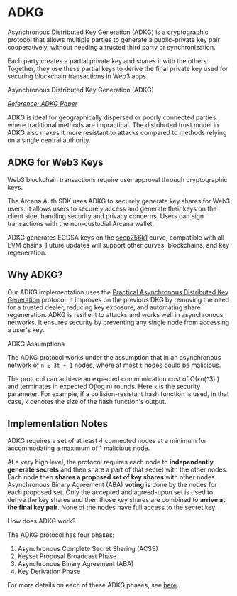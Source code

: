 # ADKG

Asynchronous Distributed Key Generation (ADKG) is a cryptographic protocol that allows multiple parties to generate a public-private key pair cooperatively, without needing a trusted third party or synchronization.

Each party creates a partial private key and shares it with the others. Together, they use these partial keys to derive the final private key used for securing blockchain transactions in Web3 apps.

Asynchronous Distributed Key Generation (ADKG)

*[Reference: ADKG Paper](https://eprint.iacr.org/2022/1389.pdf)*

ADKG is ideal for geographically dispersed or poorly connected parties where traditional methods are impractical. The distributed trust model in ADKG also makes it more resistant to attacks compared to methods relying on a single central authority.

## ADKG for Web3 Keys

Web3 blockchain transactions require user approval through cryptographic keys.

The Arcana Auth SDK uses ADKG to securely generate key shares for Web3 users. It allows users to securely access and generate their keys on the client side, handling security and privacy concerns. Users can sign transactions with the non-custodial Arcana wallet.

ADKG generates ECDSA keys on the [secp256k1](https://www.secg.org/sec2-v2.pdf) curve, compatible with all EVM chains. Future updates will support other curves, blockchains, and key regeneration.

## Why ADKG?

Our ADKG implementation uses the [Practical Asynchronous Distributed Key Generation](https://eprint.iacr.org/2021/1591.pdf) protocol. It improves on the previous DKG by removing the need for a trusted dealer, reducing key exposure, and automating share regeneration. ADKG is resilient to attacks and works well in asynchronous networks. It ensures security by preventing any single node from accessing a user's key.

ADKG Assumptions

The ADKG protocol works under the assumption that in an asynchronous network of `n ≥ 3t + 1` nodes, where at most `t` nodes could be malicious.

The protocol can achieve an expected communication cost of O(`κ`n(^3) ) and terminates in expected O(log n) rounds. Here `κ` is the security parameter. For example, if a collision-resistant hash function is used, in that case, `κ` denotes the size of the hash function's output.

## Implementation Notes

ADKG requires a set of at least 4 connected nodes at a minimum for accommodating a maximum of 1 malicious node.

At a very high level, the protocol requires each node to **independently generate secrets** and then share a part of that secret with the other nodes. Each node then **shares a proposed set of key shares** with other nodes. Asynchronous Binary Agreement (ABA) **voting** is done by the nodes for each proposed set. Only the accepted and agreed-upon set is used to derive the key shares and then those key shares are combined to **arrive at the final key pair**. None of the nodes have full access to the secret key.

How does ADKG work?

The ADKG protocol has four phases:

1. Asynchronous Complete Secret Sharing (ACSS)
1. Keyset Proposal Broadcast Phase
1. Asynchronous Binary Agreement (ABA)
1. Key Derivation Phase

For more details on each of these ADKG phases, see [here](../../security/adkg/).

